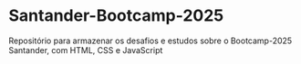 # Santander-Bootcamp-2025
Repositório para armazenar os desafios e estudos sobre o Bootcamp-2025 Santander, com HTML, CSS e JavaScript

